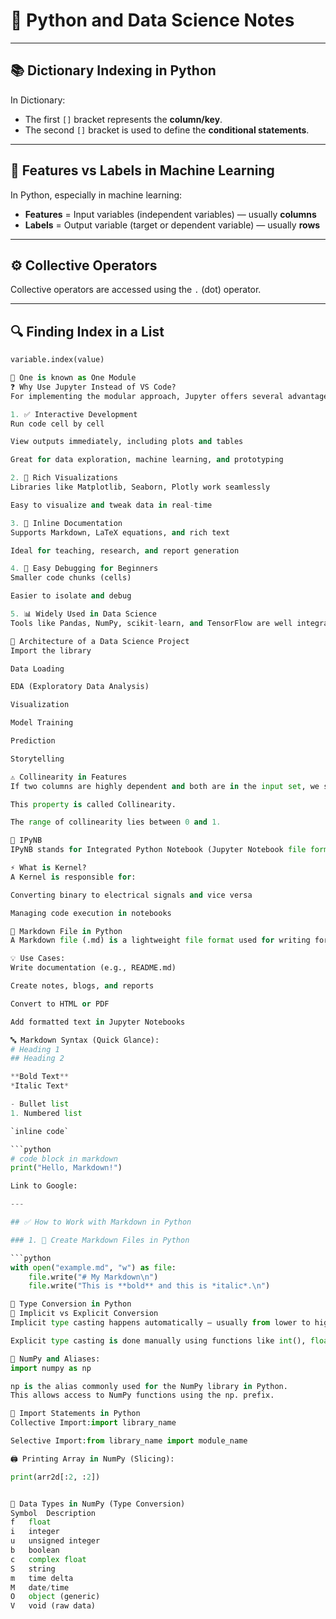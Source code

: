 # 🧠 Python and Data Science Notes

---

## 📚 Dictionary Indexing in Python

In Dictionary:
- The first `[]` bracket represents the **column/key**.
- The second `[]` bracket is used to define the **conditional statements**.

---

## 🔢 Features vs Labels in Machine Learning

In Python, especially in machine learning:

- **Features** = Input variables (independent variables) — usually **columns**
- **Labels** = Output variable (target or dependent variable) — usually **rows**

---

## ⚙️ Collective Operators

Collective operators are accessed using the `.` (dot) operator.

---

## 🔍 Finding Index in a List

```python
variable.index(value)

🧩 One is known as One Module
❓ Why Use Jupyter Instead of VS Code?
For implementing the modular approach, Jupyter offers several advantages:

1. ✅ Interactive Development
Run code cell by cell

View outputs immediately, including plots and tables

Great for data exploration, machine learning, and prototyping

2. 🎨 Rich Visualizations
Libraries like Matplotlib, Seaborn, Plotly work seamlessly

Easy to visualize and tweak data in real-time

3. 📝 Inline Documentation
Supports Markdown, LaTeX equations, and rich text

Ideal for teaching, research, and report generation

4. 🧰 Easy Debugging for Beginners
Smaller code chunks (cells)

Easier to isolate and debug

5. 📊 Widely Used in Data Science
Tools like Pandas, NumPy, scikit-learn, and TensorFlow are well integrated

🧱 Architecture of a Data Science Project
Import the library

Data Loading

EDA (Exploratory Data Analysis)

Visualization

Model Training

Prediction

Storytelling

⚠️ Collinearity in Features
If two columns are highly dependent and both are in the input set, we should avoid putting them together.

This property is called Collinearity.

The range of collinearity lies between 0 and 1.

📓 IPyNB
IPyNB stands for Integrated Python Notebook (Jupyter Notebook file format).

⚡ What is Kernel?
A Kernel is responsible for:

Converting binary to electrical signals and vice versa

Managing code execution in notebooks

📄 Markdown File in Python
A Markdown file (.md) is a lightweight file format used for writing formatted text using plain text.

💡 Use Cases:
Write documentation (e.g., README.md)

Create notes, blogs, and reports

Convert to HTML or PDF

Add formatted text in Jupyter Notebooks

🔤 Markdown Syntax (Quick Glance):
# Heading 1
## Heading 2

**Bold Text**
*Italic Text*

- Bullet list
1. Numbered list

`inline code`

```python
# code block in markdown
print("Hello, Markdown!")

Link to Google:

---

## ✅ How to Work with Markdown in Python

### 1. 📝 Create Markdown Files in Python

```python
with open("example.md", "w") as file:
    file.write("# My Markdown\n")
    file.write("This is **bold** and this is *italic*.\n")

🔄 Type Conversion in Python
🔹 Implicit vs Explicit Conversion
Implicit type casting happens automatically — usually from lower to higher data types.

Explicit type casting is done manually using functions like int(), float(), str().

🧠 NumPy and Aliases:
import numpy as np

np is the alias commonly used for the NumPy library in Python.
This allows access to NumPy functions using the np. prefix.

🧾 Import Statements in Python
Collective Import:import library_name

Selective Import:from library_name import module_name

🖨️ Printing Array in NumPy (Slicing):

print(arr2d[:2, :2])


🧬 Data Types in NumPy (Type Conversion)
Symbol	Description
f	float
i	integer
u	unsigned integer
b	boolean
c	complex float
S	string
m	time delta
M	date/time
O	object (generic)
V	void (raw data)



